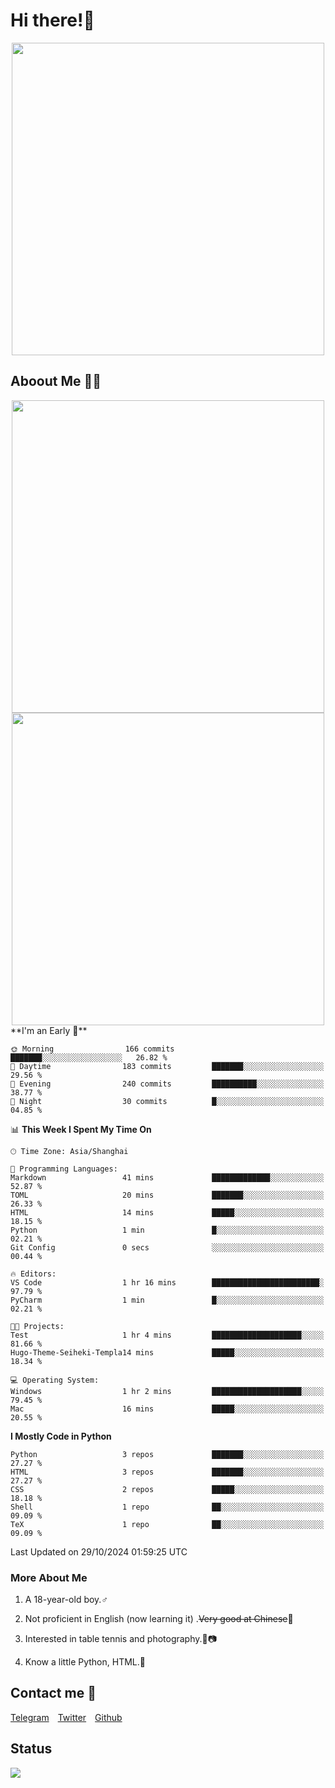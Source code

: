# Hi there!🎉

<div align=center><img src="https://count.getloli.com/get/@Cicada000?theme=moebooru" width=500px></div>

## Aboout Me 👀💦

<div align=center>
<img src="https://github-readme-stats.vercel.app/api?username=Cicada000&show_icons=true&theme=tokyonight" width=500px>
<br>
<img src="https://github-readme-stats.vercel.app/api/top-langs/?username=Cicada000&show_icons=true&theme=tokyonight&layout=compact" width=500px>
</div>
<!--START_SECTION:waka-->
**I'm an Early 🐤** 

```text
🌞 Morning                166 commits         ███████░░░░░░░░░░░░░░░░░░   26.82 % 
🌆 Daytime                183 commits         ███████░░░░░░░░░░░░░░░░░░   29.56 % 
🌃 Evening                240 commits         ██████████░░░░░░░░░░░░░░░   38.77 % 
🌙 Night                  30 commits          █░░░░░░░░░░░░░░░░░░░░░░░░   04.85 % 
```


📊 **This Week I Spent My Time On** 

```text
🕑︎ Time Zone: Asia/Shanghai

💬 Programming Languages: 
Markdown                 41 mins             █████████████░░░░░░░░░░░░   52.87 % 
TOML                     20 mins             ███████░░░░░░░░░░░░░░░░░░   26.33 % 
HTML                     14 mins             █████░░░░░░░░░░░░░░░░░░░░   18.15 % 
Python                   1 min               █░░░░░░░░░░░░░░░░░░░░░░░░   02.21 % 
Git Config               0 secs              ░░░░░░░░░░░░░░░░░░░░░░░░░   00.44 % 

🔥 Editors: 
VS Code                  1 hr 16 mins        ████████████████████████░   97.79 % 
PyCharm                  1 min               █░░░░░░░░░░░░░░░░░░░░░░░░   02.21 % 

🐱‍💻 Projects: 
Test                     1 hr 4 mins         ████████████████████░░░░░   81.66 % 
Hugo-Theme-Seiheki-Templa14 mins             █████░░░░░░░░░░░░░░░░░░░░   18.34 % 

💻 Operating System: 
Windows                  1 hr 2 mins         ████████████████████░░░░░   79.45 % 
Mac                      16 mins             █████░░░░░░░░░░░░░░░░░░░░   20.55 % 
```

**I Mostly Code in Python** 

```text
Python                   3 repos             ███████░░░░░░░░░░░░░░░░░░   27.27 % 
HTML                     3 repos             ███████░░░░░░░░░░░░░░░░░░   27.27 % 
CSS                      2 repos             █████░░░░░░░░░░░░░░░░░░░░   18.18 % 
Shell                    1 repo              ██░░░░░░░░░░░░░░░░░░░░░░░   09.09 % 
TeX                      1 repo              ██░░░░░░░░░░░░░░░░░░░░░░░   09.09 % 
```




 Last Updated on 29/10/2024 01:59:25 UTC
<!--END_SECTION:waka-->

### More About Me

1. A 18-year-old boy.♂

2. Not proficient in English (now learning it) .~~Very good at Chinese~~🤣

3. Interested in table tennis and photography.🏓📷

4. Know a little Python, HTML.🐍


## Contact me 💬

[Telegram](https://t.me/CicadaLYW)&emsp;[Twitter](https://twitter.com/Cicada0001)&emsp;[Github](https://github.com/Cicada000)

## Status
<img src="https://weather-icon.journeyad.repl.co/@hangzhou?v=1" align="left">







